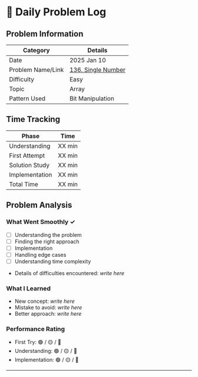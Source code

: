 # 📝 Daily Problem Log

## Problem Information
| Category          | Details                                                                        |
|-------------------|--------------------------------------------------------------------------------|
| Date              | 2025 Jan 10                                                                    |
| Problem Name/Link | [136. Single Number](https://leetcode.com/problems/single-number/description/) |
| Difficulty        | Easy                                                                           |
| Topic             | Array                                                                          |
| Pattern Used      | Bit Manipulation                                                               |

## Time Tracking
| Phase          | Time   |
|----------------|--------|
| Understanding  | XX min |
| First Attempt  | XX min |
| Solution Study | XX min |
| Implementation | XX min |
| Total Time     | XX min |

## Problem Analysis
### What Went Smoothly ✓
- [ ] Understanding the problem
- [ ] Finding the right approach
- [ ] Implementation
- [ ] Handling edge cases
- [ ] Understanding time complexity
- Details of difficulties encountered: _write here_

### What I Learned
- New concept: _write here_
- Mistake to avoid: _write here_
- Better approach: _write here_

### Performance Rating
- First Try: 🟢 / 🟡 / 🔴
- Understanding: 🟢 / 🟡 / 🔴
- Implementation: 🟢 / 🟡 / 🔴

---
